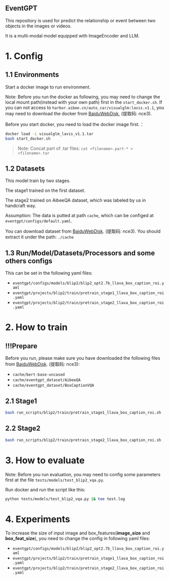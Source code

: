 EventGPT
-----------
This repository is used for predict the relationship or event between two objects in the images or videos. 

It is a multi-modal model equipped with ImageEncoder and LLM.

# 1. Config
## 1.1 Environments
Start a docker image to run environment.

Note: Before you run the docker as following, you may need to change the local mount path(instead with your own path) first in the `start_docker.sh`. If you can not access to `harbor.aibee.cn/auto_car/visualglm:lavis.v1.1`, you may need to download the docker from [BaiduWebDisk](https://pan.baidu.com/s/11oeqB3JV4X3cYJO73U7hjQ?pwd=nce3), (提取码: nce3).

Before you start docker, you need to load the docker image first.：
```bash
docker load -i visualglm_lavis_v1.1.tar
bash start_docker.sh
```

>Note: Concat part of .tar files: `cat <filename>.part-* > <filename>.tar`

## 1.2 Datasets

This model train by two stages. 

The stage1 trained on the first dataset.

The stage2 trained on AibeeQA dataset, which was labeled by us in handcraft way.

Assumption: The data is putted at path `cache`, which can be configed at `eventgpt/configs/default.yaml`.

You can download dataset from [BaiduWebDisk](https://pan.baidu.com/s/11oeqB3JV4X3cYJO73U7hjQ?pwd=nce3). (提取码: nce3). You should extract it under the path: `./cache`

## 1.3 Run/Model/Datasets/Processors and some others configs

This can be set in the following yaml files:

- `eventgpt/configs/models/blip2/blip2_opt2.7b_llava_box_caption_roi.yaml`
- `eventgpt/projects/blip2/train/pretrain_stage1_llava_box_caption_roi.yaml`
- `eventgpt/projects/blip2/train/pretrain_stage2_llava_box_caption_roi.yaml`

# 2. How to train

## **!!!Prepare**
Before you run, please make sure you have downloaded the following files from [BaiduWebDisk](https://pan.baidu.com/s/11oeqB3JV4X3cYJO73U7hjQ?pwd=nce3). (提取码: nce3):
- `cache/bert-base-uncased`
- `cache/eventgpt_dataset/AibeeQA`
- `cache/eventgpt_dataset/BoxCaptionVQA`

## 2.1 Stage1

```bash
bash run_scripts/blip2/train/pretrain_stage1_llava_box_caption_roi.sh 
```

## 2.2 Stage2

```bash
bash run_scripts/blip2/train/pretrain_stage2_llava_box_caption_roi.sh 
```

# 3. How to evaluate

Note: Before you run evaluation, you may need to config some parameters first at the file `tests/models/test_blip2_vqa.py`.

Run docker and run the script like this:

```bash
python tests/models/test_blip2_vqa.py |& tee test.log
```

# 4. Experiments

To increase the size of input image and box_features(**image_size** and **box_feat_size**), you need to change the config in following yaml files:

- `eventgpt/configs/models/blip2/blip2_opt2.7b_llava_box_caption_roi.yaml`
- `eventgpt/projects/blip2/train/pretrain_stage1_llava_box_caption_roi.yaml`
- `eventgpt/projects/blip2/train/pretrain_stage2_llava_box_caption_roi.yaml`

